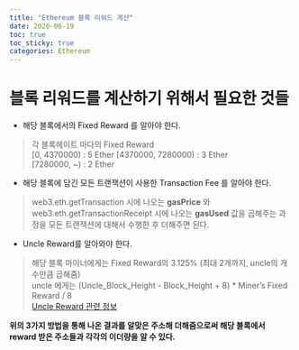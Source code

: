 ```yaml
---
title: "Ethereum 블록 리워드 계산"
date: 2020-06-19
toc: true
toc_sticky: true
categories: Ethereum
---
```


# 블록 리워드를 계산하기 위해서 필요한 것들
- 해당 블록에서의 Fixed Reward 를 알아야 한다.
> 각 블록헤이트 마다의 Fixed Reward   
> [0, 4370000) : 5 Ether
> [4370000, 7280000) : 3 Ether   
> [7280000, ~) : 2 Ether

- 해당 블록에 담긴 모든 트랜잭션이 사용한 Transaction Fee 를 알아야 한다.
> web3.eth.getTransaction 시에 나오는 __gasPrice__ 와 web3.eth.getTransactionReceipt 시에 나오는 __gasUsed__ 값을 곱해주는 과정을 모든
> 트랜잭션에 대해서 수행한 후 더해주면 된다. 

- Uncle Reward를 알아와야 한다.
> 해당 블록 마이너에게는  Fixed Reward의 3.125% (최대 2개까지, uncle의 개수만큼 곱해줌)   
> uncle 에게는 (Uncle_Block_Height - Block_Height + 8) * Miner’s Fixed Reward / 8   
> [Uncle Reward 관련 정보](https://taeyonghwang.github.io/ethereum/uncle-reward/)

__위의 3가지 방법을 통해 나온 결과를 알맞은 주소해 더해줌으로써 해당 블록에서 reward 받은 주소들과 각각의 이더량을 알 수 있다.__



 
 
